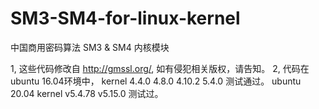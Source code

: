 # SM3-SM4-for-linux-kernel
中国商用密码算法 SM3 &amp; SM4 内核模块

1, 这些代码修改自 http://gmssl.org/, 如有侵犯相关版权，请告知。
2, 代码在ubuntu 16.04环境中， kernel 4.4.0 4.8.0 4.10.2 5.4.0 测试通过。
   ubuntu 20.04 kernel v5.4.78 v5.15.0 测试过。

